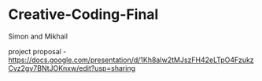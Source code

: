 # Creative-Coding-Final
Simon and Mikhail

project proposal -
https://docs.google.com/presentation/d/1Kh8aIw2tMJszFH42eLTpO4FzukzCvz2gv7BNtJOKnxw/edit?usp=sharing

